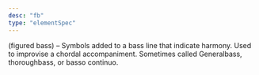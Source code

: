 ```yaml
---
desc: "fb"
type: "elementSpec"
---
```


(figured bass) – Symbols added to a bass line that indicate harmony. Used to improvise
a
chordal accompaniment. Sometimes called Generalbass, thoroughbass, or basso continuo.